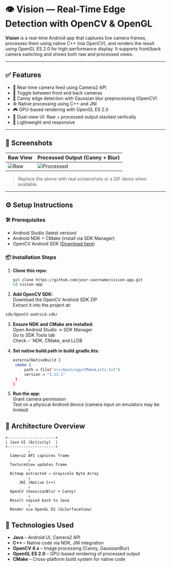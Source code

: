 # 👁️ Vision — Real-Time Edge Detection with OpenCV & OpenGL

**Vision** is a real-time Android app that captures live camera frames, processes them using native C++ (via OpenCV), and renders the result using OpenGL ES 2.0 for high-performance display. It supports front/back camera switching and shows both raw and processed views.

---

## ✅ Features

- 📸 Real-time camera feed using Camera2 API
- 🔄 Toggle between front and back cameras
- 🧠 Canny edge detection with Gaussian blur preprocessing (OpenCV)
- ⚙️ Native processing using C++ and JNI
- 🎮 GPU-based rendering with OpenGL ES 2.0
- 🔁 Dual-view UI: Raw + processed output stacked vertically
- 🎯 Lightweight and responsive

---

## 📸 Screenshots

| Raw View                         | Processed Output (Canny + Blur)        |
|----------------------------------|----------------------------------------|
| ![Raw](screenshots/raw_view.png) | ![Processed](screenshots/processed.png) |

> Replace the above with real screenshots or a GIF demo when available.

---

## ⚙️ Setup Instructions

### 🛠 Prerequisites

- Android Studio (latest version)
- Android NDK + CMake (install via SDK Manager)
- OpenCV Android SDK ([Download here](https://opencv.org/releases/))

### 📦 Installation Steps

1. **Clone this repo:**

   ```bash
   git clone https://github.com/your-username/vision-app.git
   cd vision-app
   ```
2.  **Add OpenCV SDK:** <br>
     Download the OpenCV Android SDK ZIP <br>
     Extract it into the project at:
    
   ```bash
   sdk/OpenCV-android-sdk/
   ```
3. **Ensure NDK and CMake are installed:** <br>
Open Android Studio → SDK Manager <br>
Go to SDK Tools tab <br>
Check ✅ NDK, CMake, and LLDB

4. **Set native build path in build.gradle.kts:**
   ```bash
   externalNativeBuild {
    cmake {
        path = file("src/main/cpp/CMakeLists.txt")
        version = "3.22.1"
    }
   }
   ```
5. **Run the app:** <br>
Grant camera permission <br>
Test on a physical Android device (camera input on emulators may be limited)

## 🧠 Architecture Overview

```plaintext
+---------------------+
| Java UI (Activity)  |
+---------------------+
          ↓
  Camera2 API captures frame
          ↓
  TextureView updates frame
          ↓
  Bitmap extracted → Grayscale Byte Array
          ↓
      JNI (Native C++)
          ↓
  OpenCV (GaussianBlur + Canny)
          ↓
  Result copied back to Java
          ↓
  Render via OpenGL ES (GLSurfaceView)
```
## 🧩 Technologies Used

- **Java** – Android UI, Camera2 API
- **C++** – Native code via NDK, JNI integration
- **OpenCV 4.x** – Image processing (Canny, GaussianBlur)
- **OpenGL ES 2.0** – GPU-based rendering of processed output
- **CMake** – Cross-platform build system for native code

   
